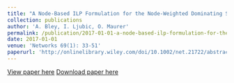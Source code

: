 ```yaml
---
title: "A Node-Based ILP Formulation for the Node-Weighted Dominating Steiner Problem"
collection: publications
author: 'A. Bley, I. Ljubic, O. Maurer'
permalink: /publication/2017-01-01-a-node-based-ilp-formulation-for-the-node-weighted-dominating-steiner-problem
date: 2017-01-01
venue: 'Networks 69(1): 33-51'
paperurl: 'http://onlinelibrary.wiley.com/doi/10.1002/net.21722/abstract;jsessionid=1D53817C8315BE8FF3AF09205CAB80BD.f03t04'
---
```

[View paper here](http://onlinelibrary.wiley.com/doi/10.1002/net.21722/abstract;jsessionid=1D53817C8315BE8FF3AF09205CAB80BD.f03t04)
[Download paper here]({{site.url}}/docs/publications/nwst.pdf)

